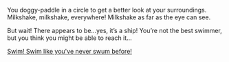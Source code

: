 You doggy-paddle in a circle to get a better look at your surroundings.  Milkshake, milkshake, everywhere!  Milkshake as far as the eye can see.

But wait!  There appears to be…yes, it’s a ship!  You’re not the best swimmer, but you think you might be able to reach it…

[Swim!  Swim like you've never swum before!](ship/its-a-ship.md)